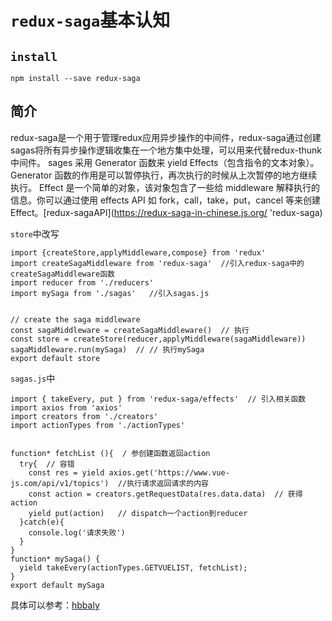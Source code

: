 # `redux-saga`基本认知

## `install`

`npm install --save redux-saga`

## 简介

redux-saga是一个用于管理redux应用异步操作的中间件，redux-saga通过创建sagas将所有异步操作逻辑收集在一个地方集中处理，可以用来代替redux-thunk中间件。
sages 采用 Generator 函数来 yield Effects（包含指令的文本对象）。Generator 函数的作用是可以暂停执行，再次执行的时候从上次暂停的地方继续执行。
Effect 是一个简单的对象，该对象包含了一些给 middleware 解释执行的信息。你可以通过使用 effects API 如 fork，call，take，put，cancel 等来创建 Effect。[redux-sagaAPI](https://redux-saga-in-chinese.js.org/ 'redux-saga)

`store`中改写
```
import {createStore,applyMiddleware,compose} from 'redux'
import createSagaMiddleware from 'redux-saga'  //引入redux-saga中的createSagaMiddleware函数
import reducer from './reducers'
import mySaga from './sagas'   //引入sagas.js


// create the saga middleware
const sagaMiddleware = createSagaMiddleware()  // 执行
const store = createStore(reducer,applyMiddleware(sagaMiddleware))
sagaMiddleware.run(mySaga)  // // 执行mySaga
export default store
```
`sagas.js`中

```
import { takeEvery, put } from 'redux-saga/effects'  // 引入相关函数
import axios from 'axios'
import creators from './creators'
import actionTypes from './actionTypes'


function* fetchList (){  / 参创建函数返回action
  try{  // 容错
    const res = yield axios.get('https://www.vue-js.com/api/v1/topics')  //执行请求返回请求的内容
    const action = creators.getRequestData(res.data.data)  // 获得action
    yield put(action)   // dispatch一个action到reducer
  }catch(e){
    console.log('请求失败')
  }
}
function* mySaga() {
  yield takeEvery(actionTypes.GETVUELIST, fetchList);
}
export default mySaga
```

具体可以参考：[hbbaly](https://github.com/hbbaly/react-practice/tree/saga 'hbbaly')
